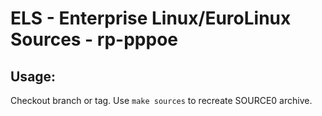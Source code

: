 # ELS - Enterprise Linux/EuroLinux Sources - rp-pppoe
 
## Usage:
  Checkout branch or tag. Use `make sources` to recreate  SOURCE0 archive.
